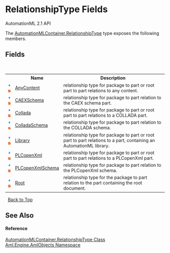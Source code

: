 # RelationshipType Fields
AutomationML 2.1 API 

The <a href="T_Aml_Engine_AmlObjects_AutomationMLContainer_RelationshipType">AutomationMLContainer.RelationshipType</a> type exposes the following members.


## Fields
&nbsp;<table><tr><th></th><th>Name</th><th>Description</th></tr><tr><td>![Public field](media/pubfield.gif "Public field")![Static member](media/static.gif "Static member")</td><td><a href="F_Aml_Engine_AmlObjects_AutomationMLContainer_RelationshipType_AnyContent">AnyContent</a></td><td>
relationship type for package to part or root part to part relations to any content.</td></tr><tr><td>![Public field](media/pubfield.gif "Public field")![Static member](media/static.gif "Static member")</td><td><a href="F_Aml_Engine_AmlObjects_AutomationMLContainer_RelationshipType_CAEXSchema">CAEXSchema</a></td><td>
relationship type for package to part relation to the CAEX schema part.</td></tr><tr><td>![Public field](media/pubfield.gif "Public field")![Static member](media/static.gif "Static member")</td><td><a href="F_Aml_Engine_AmlObjects_AutomationMLContainer_RelationshipType_Collada">Collada</a></td><td>
relationship type for package to part or root part to part relations to a COLLADA part.</td></tr><tr><td>![Public field](media/pubfield.gif "Public field")![Static member](media/static.gif "Static member")</td><td><a href="F_Aml_Engine_AmlObjects_AutomationMLContainer_RelationshipType_ColladaSchema">ColladaSchema</a></td><td>
relationship type for package to part relation to the COLLADA schema.</td></tr><tr><td>![Public field](media/pubfield.gif "Public field")![Static member](media/static.gif "Static member")</td><td><a href="F_Aml_Engine_AmlObjects_AutomationMLContainer_RelationshipType_Library">Library</a></td><td>
relationship type for package to part or root part to part relations to a part, containing an AutomationML library.</td></tr><tr><td>![Public field](media/pubfield.gif "Public field")![Static member](media/static.gif "Static member")</td><td><a href="F_Aml_Engine_AmlObjects_AutomationMLContainer_RelationshipType_PLCopenXml">PLCopenXml</a></td><td>
relationship type for package to part or root part to part relations to a PLCopenXml part.</td></tr><tr><td>![Public field](media/pubfield.gif "Public field")![Static member](media/static.gif "Static member")</td><td><a href="F_Aml_Engine_AmlObjects_AutomationMLContainer_RelationshipType_PLCopenXmlSchema">PLCopenXmlSchema</a></td><td>
relationship type for package to part relation to the PLCopenXml schema.</td></tr><tr><td>![Public field](media/pubfield.gif "Public field")![Static member](media/static.gif "Static member")</td><td><a href="F_Aml_Engine_AmlObjects_AutomationMLContainer_RelationshipType_Root">Root</a></td><td>
relationship type for the package to part relation to the part containing the root document.</td></tr></table>&nbsp;
<a href="#relationshiptype-fields">Back to Top</a>

## See Also


#### Reference
<a href="T_Aml_Engine_AmlObjects_AutomationMLContainer_RelationshipType">AutomationMLContainer.RelationshipType Class</a><br /><a href="N_Aml_Engine_AmlObjects">Aml.Engine.AmlObjects Namespace</a><br />